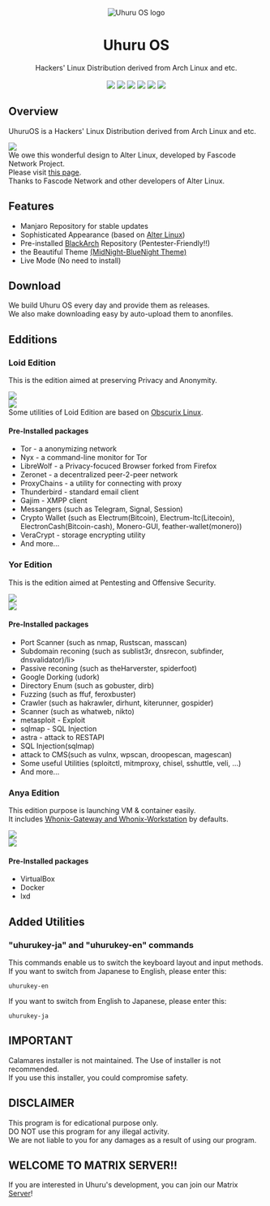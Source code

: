 <p align="center">
    <img src="../images/logo/UhuruOS_logo.png" alt="Uhuru OS logo">
</p>
<h1 align="center">Uhuru OS</h1>
<p align="center">
  <a> Hackers' Linux Distribution derived from Arch Linux and etc.<br> </a>
  <br>
  <img src="https://img.shields.io/badge/base-Archlinux-1793AD.svg?logo=archlinux&style=popout">
  <img src="https://img.shields.io/github/stars/infoengine1337/uhuruos?color=yellow&style=popout&logo=github%22">
  <img src="https://img.shields.io/github/forks/infoengine1337/uhuruos?color=blue&style=popout&logo=github%22">
  <img src="https://img.shields.io/github/last-commit/infoengine1337/uhuruos?color=green&style=popout">
  <img src="https://img.shields.io/github/repo-size/infoengine1337/uhuruos?color=red&style=popout">
  <img src="https://img.shields.io/tokei/lines/github/infoengine1337/uhuruos?color=orange&style=popout">

</p>

Overview
--------

UhuruOS is a Hackers' Linux Distribution derived from Arch Linux and etc.  
  
![](../images/screenshot/UhuruOS_screenshot.png)  
We owe this wonderful design to Alter Linux, developed by Fascode Network Project.  
Please visit [this page](https://github.com/FascodeNet/alterlinux).  
Thanks to Fascode Network and other developers of Alter Linux.  

Features
--------

*   Manjaro Repository for stable updates
*   Sophisticated Appearance (based on [Alter Linux](https://github.com/FascodeNet/alterlinux))
*   Pre-installed [BlackArch](https://blackarch.org/tools.html) Repository (Pentester-Friendly!!)
*   the Beautiful Theme [(MidNight-BlueNight Theme)](https://github.com/i-mint/midnight)
*   Live Mode (No need to install)


Download
--------

We build Uhuru OS every day and provide them as releases.   
We also make downloading easy by auto-upload them to anonfiles.  

Edditions
---------

### Loid Edition

This is the edition aimed at preserving Privacy and Anonymity.  
  
![](../images/wallpapers/uhuru_loid.png)  
![](../images/screenshot/screenshot_loid.png)  
Some utilities of Loid Edition are based on [Obscurix Linux](https://github.com/Obscurix/Obscurix).  

#### Pre-Installed packages

*   Tor - a anonymizing network
*   Nyx - a command-line monitor for Tor
*   LibreWolf - a Privacy-focuced Browser forked from Firefox
*   Zeronet - a decentralized peer-2-peer network
*   ProxyChains - a utility for connecting with proxy
*   Thunderbird - standard email client
*   Gajim - XMPP client
*   Messangers (such as Telegram, Signal, Session)
*   Crypto Wallet (such as Electrum(Bitcoin), Electrum-ltc(Litecoin), ElectronCash(Bitcoin-cash), Monero-GUI, feather-wallet(monero))
*   VeraCrypt - storage encrypting utility
*   And more...

### Yor Edition

This is the edition aimed at Pentesting and Offensive Security.  
  
![](../images/wallpapers/uhuru_yor.png)  
![](../images/screenshot/screenshot_yor.png)  

#### Pre-Installed packages

*   Port Scanner (such as nmap, Rustscan, masscan)
*   Subdomain reconing (such as sublist3r, dnsrecon, subfinder, dnsvalidator)/li>
*   Passive reconing (such as theHarverster, spiderfoot)
*   Google Dorking (udork)
*   Directory Enum (such as gobuster, dirb)
*   Fuzzing (such as ffuf, feroxbuster)
*   Crawler (such as hakrawler, dirhunt, kiterunner, gospider)
*   Scanner (such as whatweb, nikto)
*   metasploit - Exploit
*   sqlmap - SQL Injection
*   astra - attack to RESTAPI
*   SQL Injection(sqlmap)
*   attack to CMS(such as vulnx, wpscan, droopescan, magescan)
*   Some useful Utilities (sploitctl, mitmproxy, chisel, sshuttle, veli, ...)
*   And more...

### Anya Edition

This edition purpose is launching VM & container easily.  
It includes [Whonix-Gateway and Whonix-Workstation](https://www.whonix.org/wiki/VirtualBox) by defaults.  
  
![](../images/wallpapers/uhuru_anya.png)  
![](../images/screenshot/screenshot_anya.png)  

#### Pre-Installed packages

*   VirtualBox
*   Docker
*   lxd

Added Utilities
---------------

### "uhurukey-ja" and "uhurukey-en" commands

This commands enable us to switch the keyboard layout and input methods.  
If you want to switch from Japanese to English, please enter this:  
```
uhurukey-en
```

If you want to switch from English to Japanese, please enter this:  

```
uhurukey-ja
```

IMPORTANT
---------

Calamares installer is not maintained.
The Use of installer is not recommended.  
If you use this installer, you could compromise safety.  


DISCLAIMER
-------

This program is for edicational purpose only.  
DO NOT use this program for any illegal activity.  
We are not liable to you for any damages as a result of using our program.  


WELCOME TO MATRIX SERVER!!
--------------------------

If you are interested in Uhuru's development, you can join our Matrix [Server](https://matrix.to/#/#uhuruos:privex.io)!
